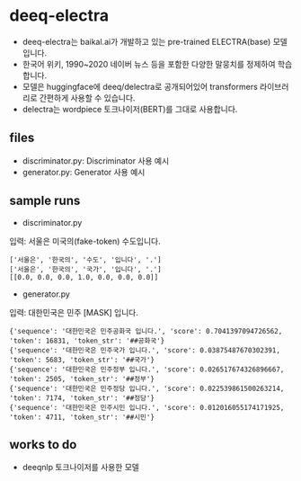 # deeq-electra

- deeq-electra는 baikal.ai가 개발하고 있는 pre-trained ELECTRA(base) 모델입니다.
- 한국어 위키, 1990~2020 네이버 뉴스 등을 포함한 다양한 말뭉치를 정제하여 학습합니다.
- 모델은 huggingface에 deeq/delectra로 공개되어있어 transformers 라이브러리로 간편하게 사용할 수 있습니다.
- delectra는 wordpiece 토크나이저(BERT)를 그대로 사용합니다.

## files

- discriminator.py: Discriminator 사용 예시
- generator.py: Generator 사용 예시

## sample runs

- discriminator.py

입력: 서울은 미국의(fake-token) 수도입니다.

```
['서울은', '한국의', '수도', '입니다', '.']
['서울은', '한국의', '국가', '입니다', '.']
[[0.0, 0.0, 0.0, 1.0, 0.0, 0.0, 0.0]]
```

- generator.py

입력: 대한민국은 민주 [MASK] 입니다.

```
{'sequence': '대한민국은 민주공화국 입니다.', 'score': 0.7041397094726562, 'token': 16831, 'token_str': '##공화국'}
{'sequence': '대한민국은 민주국가 입니다.', 'score': 0.03875487670302391, 'token': 5683, 'token_str': '##국가'}
{'sequence': '대한민국은 민주정부 입니다.', 'score': 0.026517674326896667, 'token': 2505, 'token_str': '##정부'}
{'sequence': '대한민국은 민주정당 입니다.', 'score': 0.022539861500263214, 'token': 7174, 'token_str': '##정당'}
{'sequence': '대한민국은 민주시민 입니다.', 'score': 0.012016055174171925, 'token': 4711, 'token_str': '##시민'}
```

## works to do

- deeqnlp 토크나이저를 사용한 모델
